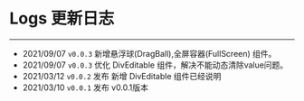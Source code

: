 # Logs 更新日志
----
* 2021/09/07 ```v0.0.3``` 新增悬浮球(DragBall),全屏容器(FullScreen) 组件。
* 2021/09/07 ```v0.0.3``` 优化 DivEditable 组件，解决不能动态清除value问题。
* 2021/03/12 ```v0.0.2``` 发布 新增 DivEditable 组件已经说明
* 2021/03/10 ```v0.0.1``` 发布 v0.0.1版本
